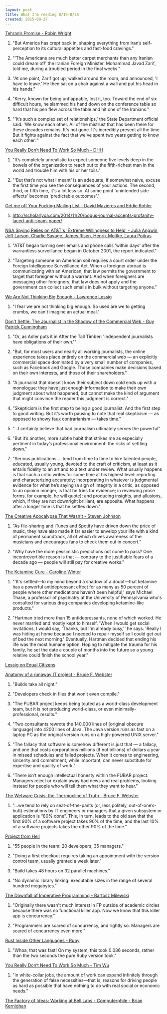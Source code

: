 ```yaml
---
layout: post
title: What I'm reading 8/19-8/26
created: 2015-08-27
---
```


[Tehran’s Promise - Robin Wright](http://www.newyorker.com/magazine/2015/07/27/tehrans-promise)

1.  "But America has crept back in, shaping everything from Iran’s self-perception to its cultural appetites and fast-food cravings."

2.  "'The Americans are much better carpet merchants than any Iranian could dream of!' the Iranian Foreign Minister, Mohammad Javad Zarif, told me, during a troubled period in the final weeks."

3.  "At one point, Zarif got up, walked around the room, and announced, 'I have to leave.' He then sat on a chair against a wall and put his head in his hands."

4.  "Kerry, known for being unflappable, lost it, too. Toward the end of six difficult hours, he slammed his hand down on the conference table so hard that his pen flew across the table and hit one of the Iranians."

5.  "'It’s such a complex set of relationships,' the State Department official said. 'We know each other. All of the mistrust that has been there for these decades remains. It's not gone. It's incredibly present all the time. But it fights against the fact that we've spent two years getting to know each other.'"

[You Really Don’t Need To Work So Much - DHH](https://signalvnoise.com/posts/3917-ceos-are-often-the-last-to-know)

1.  "It’s completely unrealistic to expect someone five levels deep in the bowels of the organization to reach out to the fifth-richest man in the world and trouble him with his or her toils."

2.  "'But that’s not what I meant' is an adequate, if somewhat naive, excuse the first time you see the consequences of your actions. The second, third, or fifth time, it's a lot less so. At some point 'unintended side effects' becomes 'predictable outcomes'."

[Get me off Your Fucking Mailing List - David Mazieres and Eddie Kohler](http://www.scs.stanford.edu/~dm/home/papers/remove.pdf)

1.  <http://scholarlyoa.com/2014/11/20/bogus-journal-accepts-profanity-laced-anti-spam-paper/>

[NSA Spying Relies on AT&T's 'Extreme Willingness to Help' - Julia Angwin, Jeff Larson, Charlie Savage, James Risen, Henrik Moltke, Laura Poitras](https://www.propublica.org/article/nsa-spying-relies-on-atts-extreme-willingness-to-help)

1.  "AT&T began turning over emails and phone calls 'within days' after the warrantless surveillance began in October 2001, the report indicated."

2.  "Targeting someone on American soil requires a court order under the Foreign Intelligence Surveillance Act. When a foreigner abroad is communicating with an American, that law permits the government to target that foreigner without a warrant. And when foreigners are messaging other foreigners, that law does not apply and the government can collect such emails in bulk without targeting anyone."

[We Are Not Thinking Big Enough - Lawrence Lessig](http://www.huffingtonpost.com/lawrence-lessig/we-are-not-thinking-big-e_b_8010062.html)

1.  "I fear we are not thinking big enough. So used are we to getting crumbs, we can't imagine an actual meal."

[Don't Settle: The Journalist in the Shadow of the Commercial Web - Guy Patrick Cunningham](https://lareviewofbooks.org/essay/dont-settle-the-journalist-in-the-shadow-of-the-commercial-web)

1.  "Or, as Adler puts it in After the Tall Timber: 'Independent journalists have obligations of their own.'"

2.  "But, for most users and nearly all working journalists, the online experience takes place entirely on the commercial web — an explicitly commercial space dominated by a very small number of companies, such as Facebook and Google. Those companies make decisions based on their own interests, and those of their shareholders."

3.  "A journalist that doesn’t know their subject down cold ends up with a monologue: they have just enough information to make their own judgment about what happened, but cannot make the kind of argument that might convince the reader this judgment is correct."

4.  "Skepticism is the first step to being a good journalist. And the first step to good writing. But it’s worth pausing to note that real skepticism — as opposed to showy faux contrarianism — takes time."

5.  "...I certainly believe that bad journalism ultimately serves the powerful"

6.  "But it’s another, more subtle habit that strikes me as especially pertinent in today’s professional environment: the risks of settling down."

7.  "Serious publications ... tend from time to time to hire talented people, educated, usually young, devoted to the craft of criticism, at least as it entails fidelity to an art and to a text under review. What usually happens is that such a critic writes for some time at his highest level: reporting and characterizing accurately; incorporating in whatever is judgmental evidence for what he’s saying (a sign of integrity in a critic, as opposed to an opinion monger, is that he tries for evidence; in reviewing prose forms, for example, he will quote); and producing insights, and allusions, which, if they are not downright brilliant, are apposite. What happens after a longer time is that he settles down."

[The Creative Apocalypse That Wasn't - Steven Johnson](http://mobile.nytimes.com/2015/08/23/magazine/the-creative-apocalypse-that-wasnt.html)

1.  "As file-sharing and iTunes and Spotify have driven down the price of music, they have also made it far easier to envelop your life with a kind of permanent soundtrack, all of which drives awareness of the musicians and encourages fans to check them out in concert."

2.  "Why have the more pessimistic predictions not come to pass? One incontrovertible reason is that — contrary to the justifiable fears of a decade ago — people will still pay for creative works."

[The Ketamine Cure - Caroline Winter](http://www.bloomberg.com/graphics/2015-ketamine-depression-treatment/)

1.  "'It's settled—to my mind beyond a shadow of a doubt—that ketamine has a powerful antidepressant effect for as many as 50 percent of people where other medications haven’t been helpful,' says Michael Thase, a professor of psychiatry at the University of Pennsylvania who's consulted for various drug companies developing ketamine-like products."

2.  "Hartman tried more than 15 antidepressants, none of which worked. He never married and mostly kept to himself. 'When I would get social invitations, I would say, 'Thanks, but I'm already busy,'' he says. 'Really I was hiding at home because I needed to repair myself so I could get out of bed the next morning.' Eventually, Hartman decided that ending his life was the most humane option. Hoping to mitigate the trauma for his family, he set the date a couple of months into the future so a young relative could finish the school year."

[Lessig on Equal Citizens](https://www.youtube.com/watch?v%3DPb_aXrjSorw)

[Anatomy of a runaway IT project - Bruce F. Webster](http://brucefwebster.com/2008/06/16/anatomy-of-a-runaway-it-project/)

1.  "Builds take all night."

2.  "Developers check in files that won’t even compile."

3.  "The FUBAR project keeps being touted as a world-class development team, but it is not producing world-class, or even minimally-professional, results."

4.  "Two consultants rewrote the 140,000 lines of [original obscure language] into 4200 lines of Java. The Java version runs as fast on a laptop PC as the original version runs on a high-powered UNIX server."

5.  "The fallacy that software is somehow different is just that — a fallacy, and one that costs corporations millions (if not billions) of dollars a year in missed schedules and failed projects. When it comes to engineering, sincerity and commitment, while important, can never substitute for expertise and quality of work."

6.  "There isn’t enough intellectual honesty within the FUBAR project. Managers reject or explain away bad news and real problems, looking instead for people who will tell them what they want to hear."

[The Wetware Crisis: the Thermocline of Truth - Bruce F. Webster](http://brucefwebster.com/2008/04/15/the-wetware-crisis-the-themocline-of-truth/)

1.  "...we tend to rely on seat-of-the-pants (or, less politely, out-of-one’s-butt) estimations by IT engineers or managers that a given subsystem or application is “80% done”. This, in turn, leads to the old saw that the first 90% of a software project takes 90% of the time, and the last 10% of a software projects takes the other 90% of the time."

[Project from Hell](https://projectfailures.wordpress.com/2008/06/24/project-from-hell/)

1.  "55 people in the team: 20 developers, 35 managers."

2.  "Doing a first checkout requires taking an appointment with the version control team, usually granted a week later."

3.  "Build takes 48 hours on 32 parallel machines."

4.  "No dynamic library linking: executable sizes in the range of several hundred megabytes."

[The Downfall of Imperative Programming - Bartosz Milewski](https://www.fpcomplete.com/blog/2012/04/the-downfall-of-imperative-programming)

1.  "Originally there wasn't much interest in FP outside of academic circles because there was no functional killer app. Now we know that this killer app is concurrency."

2.  "Programmers are scared of concurrency, and rightly so. Managers are scared of concurrency even more."

[Rust Inside Other Languages - Ruby](http://doc.rust-lang.org/book/rust-inside-other-languages.html#ruby)

1.  "Whoa, that was fast! On my system, this took 0.086 seconds, rather than the two seconds the pure Ruby version took."

[You Really Don’t Need To Work So Much - Tim Wu](http://www.newyorker.com/news/daily-comment/you-really-dont-need-to-work-so-much)

1.  "in white-collar jobs, the amount of work can expand infinitely through the generation of false necessities—that is, reasons for driving people as hard as possible that have nothing to do with real social or economic needs."

[The Factory of Ideas: Working at Bell Labs - Computerphile - Brian Kernighan](https://www.youtube.com/watch?v%3DQFK6RG47bww)
